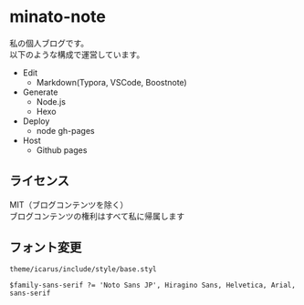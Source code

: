 # minato-note

私の個人ブログです。        
以下のような構成で運営しています。

- Edit
    - Markdown(Typora, VSCode, Boostnote)
- Generate
    - Node.js
    - Hexo
- Deploy
    - node gh-pages
- Host
    - Github pages

## ライセンス

MIT（ブログコンテンツを除く）     
ブログコンテンツの権利はすべて私に帰属します

## フォント変更

`theme/icarus/include/style/base.styl`

```stylus
$family-sans-serif ?= 'Noto Sans JP', Hiragino Sans, Helvetica, Arial, sans-serif
```